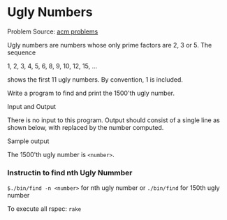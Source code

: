 # Ugly Numbers

Problem Source: [acm problems](http://uva.onlinejudge.org/index.php?option=com_onlinejudge&Itemid=8&page=show_problem&problem=72)

Ugly numbers are numbers whose only prime factors are 2, 3 or 5. The sequence

1, 2, 3, 4, 5, 6, 8, 9, 10, 12, 15, ...

shows the first 11 ugly numbers. By convention, 1 is included.

Write a program to find and print the 1500'th ugly number.

Input and Output

There is no input to this program. Output should consist of a single line as shown below, with <number> replaced by the number computed.

Sample output

The 1500'th ugly number is `<number>`.

### Instructin to find nth Ugly Nummber
`$./bin/find -n <number>` for nth ugly number
or 
`./bin/find` for 150th ugly number

To execute all rspec:
`rake`
